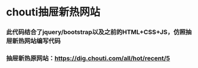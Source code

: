 # chouti抽屉新热网站
### 此代码结合了jquery/bootstrap以及之前的HTML+CSS+JS，仿照抽屉新热网站编写代码
### 抽屉新热原网站：https://dig.chouti.com/all/hot/recent/5

